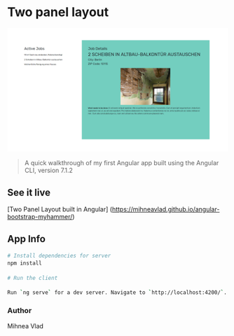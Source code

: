 # Two panel layout

![Screenshot](ang-1.jpg)

> A quick walkthrough of my first Angular app built using the Angular CLI, version 7.1.2

## See it live

[Two Panel Layout built in Angular] (https://mihneavlad.github.io/angular-bootstrap-myhammer/)

## App Info

```bash
# Install dependencies for server
npm install

# Run the client

Run `ng serve` for a dev server. Navigate to `http://localhost:4200/`. The app will automatically reload if you change any of the source files.
```
### Author

Mihnea Vlad



